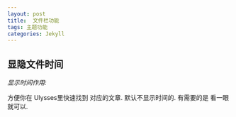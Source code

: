 ```yaml
---
layout: post
title:  文件栏功能
tags: 主题功能
categories: Jekyll
---
```


## 显隐文件时间
*显示时间作用:*

方便你在 Ulysses里快速找到 对应的文章.
默认不显示时间的. 有需要的是 看一眼就可以.




